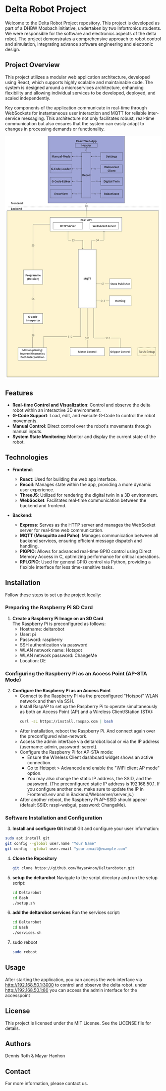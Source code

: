 # Delta Robot Project

Welcome to the Delta Robot Project repository. This project is developed as part of a DHBW Mosbach initiative, undertaken by two Infortronics students. We were responsible for the software and electronics aspects of the delta robot. The project demonstrates a comprehensive approach to robot control and simulation, integrating advance software engineering and electronic design.

## Project Overview

This project utilizes a modular web application architecture, developed using React, which supports highly scalable and maintainable code. The system is designed around a microservices architecture, enhancing flexibility and allowing individual services to be developed, deployed, and scaled independently.

Key components of the application communicate in real-time through WebSockets for instantaneous user interaction and MQTT for reliable inter-service messaging. This architecture not only facilitates robust, real-time communication but also ensures that the system can easily adapt to changes in processing demands or functionality.

![Architecture Diagram](Docs/architecture.jpg)

## Features

- **Real-time Control and Visualization**: Control and observe the delta robot within an interactive 3D environment.
- **G-Code Support**: Load, edit, and execute G-Code to control the robot movements.
- **Manual Control**: Direct control over the robot's movements through manual inputs.
- **System State Monitoring**: Monitor and display the current state of the robot.

## Technologies

- **Frontend**:
   - **React**: Used for building the web app interface.
   - **Recoil**: Manages state within the app, providing a more dynamic user experience.
   - **ThreeJS**: Utilized for rendering the digital twin in a 3D environment.
   - **WebSocket**: Facilitates real-time communication between the backend and frontend.

- **Backend**:
   - **Express**: Serves as the HTTP server and manages the WebSocket server for real-time web communication.
   - **MQTT (Mosquitto and Paho)**: Manages communication between all backend services, ensuring efficient message dispatch and handling.
   - **PIGPIO**: Allows for advanced real-time GPIO control using Direct Memory Access in C, optimizing performance for critical operations.
   - **RPI.GPIO**: Used for general GPIO control via Python, providing a flexible interface for less time-sensitive tasks.


## Installation

Follow these steps to set up the project locally:

### Preparing the Raspberry Pi SD Card
1. **Create a Raspberry Pi Image on an SD Card**  
   The Raspberry Pi is preconfigured as follows:
   - Hostname: deltarobot
   - User: pi
   - Password: raspberry
   - SSH authentication via password
   - WLAN network name: Hotspot
   - WLAN network password: ChangeMe
   - Location: DE

### Configuring the Raspberry Pi as an Access Point (AP-STA Mode)
2. **Configure the Raspberry Pi as an Access Point**
   - Connect to the Raspberry Pi via the preconfigured "Hotspot" WLAN network and then via SSH.
   - Install RaspAP to set up the Raspberry Pi to operate simultaneously as both an Access Point (AP) and a Wireless Client/Station (STA):
     ```bash
     curl -sL https://install.raspap.com | bash
     ```
   - After installation, reboot the Raspberry Pi. And connect again over the preconfigured wlan-network.
   - Access the admin interface via deltarobot.local or via the IP address (username: admin, password: secret).
   - Configure the Raspberry Pi for AP-STA mode:
     - Ensure the Wireless Client dashboard widget shows an active connection.
     - Go to Hotspot > Advanced and enable the "WiFi client AP mode" option.
     - You may also change the static IP address, the SSID, and the password. (The preconfigured static IP address is 192.168.50.1. If you configure another one, make sure to update the IP in Frontend/.env and in Backend/Webserver/server.js.)
   - After another reboot, the Raspberry Pi AP-SSID should appear (default SSID: raspi-webgui, password: ChangeMe).

### Software Installation and Configuration
3. **Install and configure Git**
Install Git and configure your user information:
  ```bash
  sudo apt install git
  git config --global user.name "Your Name"
  git config --global user.email "your.email@example.com"
  ```
4. **Clone the Repository**
   ```bash
   git clone https://github.com/MayarAnon/Deltaroboter.git
   ```
5. **setup the deltarobot**
Navigate to the script directory and run the setup script:
   ```bash
   cd Deltarobot 
   cd Bash  
   ./setup.sh
   ```
6. **add the deltarobot services**
Run the services script:
   ```bash
   cd Deltarobot 
   cd Bash  
   ./services.sh
   ```
7. sudo reboot
   ```bash
   sudo reboot
   ```
## Usage
After starting the application, you can access the web interface via http://192.168.50.1:3000 to control and observe the delta robot.
under http://192.168.50.1:80 you can access the admin interface for the accesspoint

## License
This project is licensed under the MIT License. See the LICENSE file for details.

## Authors
Dennis Roth & 
Mayar Hanhon
## Contact
For more information, please contact us.
